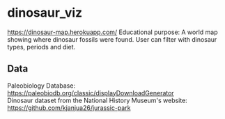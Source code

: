 # dinosaur_viz
https://dinosaur-map.herokuapp.com/
Educational purpose: A world map showing where dinosaur fossils were found.  User can filter with dinosaur types, periods and diet.

## Data 
Paleobiology Database: https://paleobiodb.org/classic/displayDownloadGenerator  
Dinosaur dataset from the National History Museum's website: https://github.com/kjanjua26/jurassic-park
